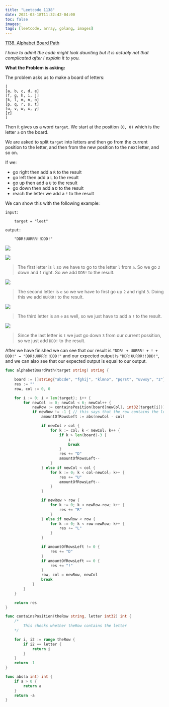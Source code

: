 ```yaml
---
title: "Leetcode 1138"
date: 2021-03-18T11:32:42-04:00
toc: false
images:
tags: [leetcode, array, golang, images]
---
```


[1138. Alphabet Board Path](https://leetcode.com/problems/alphabet-board-path/submissions/)

*I have to admit the code might look daunting but it is actualy not that complicated after I explain it to you.*

**What the Problem is asking:**

The problem asks us to make a board of letters:

```
[
[a, b, c, d, e]
[f, g, h, i, j]
[k, l, m, n, o]
[p, q, r, s, t]
[u, v, w, x, y]
[z]
]
```

Then it gives us a word `target`. We start at the position `(0, 0)` which is the letter `a` on the board.

We are asked to split `target` into letters and then go from the current position to the letter, and then from the new position to the next letter, and so on.

If we:

* go right then add a `R` to the result
* go left then add a `L` to the result
* go up then add a `U` to the result
* go down then add a `D` to the result
* reach the letter we add a `!` to the result

We can show this with the following example:

```
input: 

    target = "leet"

output:

    "DDR!UURRR!!DDD!"
```

![](https://i.imgur.com/ZxVnZJZ.jpg)

![](https://i.imgur.com/6f4mbqt.jpg)

> The first letter is `l` so we have to go to the letter `l` from `a`. So we go `2` down and `1` right. So we add `DDR!` to the result.

![](https://i.imgur.com/5Ox3cCZ.jpg)


> The second letter is `e` so we we have to first go up `2` and right `3`. Doing this we add `UURRR!` to the result.

![](https://i.imgur.com/2aqk8sw.jpg)

> The third letter is an `e` as well, so we just have to add a `!` to the result.

![](https://i.imgur.com/jJjDdUL.jpg)

> Since the last letter is `t` we just go down `3` from our current possition, so we just add `DDD!` to the result.

After we have finished we can see that our result is `"DDR! + UURRR! + ! + DDD!" = "DDR!UURRR!!DDD!"` and our expected output is `"DDR!UURRR!!DDD!"`, and we can also see that our expected output is equal to our output.




``` go
func alphabetBoardPath(target string) string {

    board := []string{"abcde", "fghij", "klmno", "pqrst", "uvwxy", "z"}
    res := ""
    row, col := 0, 0

    for i := 0; i < len(target); i++ {
        for newCol := 0; newCol < 6; newCol++ {
            newRow := containsPosition(board[newCol], int32(target[i]))
            if newRow != -1 { // this says that the row contains the letter
                amountOfRowsLeft := abs(newCol - col)

                if newCol > col {
                    for k := col; k < newCol; k++ {
                        if k > len(board)-3 {
                            i--
                            break
                        }
                        res += "D"
                        amountOfRowsLeft--
                    }
                } else if newCol < col {
                    for k := 0; k < col-newCol; k++ {
                        res += "U"
                        amountOfRowsLeft--
                    }
                }

                if newRow > row {
                    for k := 0; k < newRow-row; k++ {
                        res += "R"
                    }
                } else if newRow < row {
                    for k := 0; k < row-newRow; k++ {
                        res += "L"
                    }
                }

                if amountOfRowsLeft != 0 {
                    res += "D"
                }
                if amountOfRowsLeft == 0 {
                    res += "!"
                }
                row, col = newRow, newCol
                break
            }
        }
    }

    return res
}

func containsPosition(theRow string, letter int32) int {
    /*
        This checks whether theRow contains the letter
    */

    for i, i2 := range theRow {
        if i2 == letter {
            return i
        }
    }
    return -1
}

func abs(a int) int {
    if a > 0 {
        return a
    }
    return -a
}

```